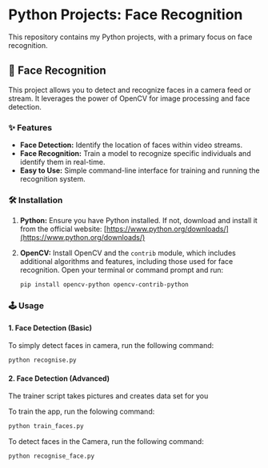 # Python Projects: Face Recognition

This repository contains my Python projects, with a primary focus on face recognition.

## 🚀 Face Recognition

This project allows you to detect and recognize faces in a camera feed or stream. It leverages the power of OpenCV for image processing and face detection.

### ✨ Features

*   **Face Detection:**  Identify the location of faces within video streams.
*   **Face Recognition:**  Train a model to recognize specific individuals and identify them in real-time.
*   **Easy to Use:**  Simple command-line interface for training and running the recognition system.

### 🛠️ Installation

1.  **Python:** Ensure you have Python installed. If not, download and install it from the official website: [https://www.python.org/downloads/](https://www.python.org/downloads/)

2.  **OpenCV:** Install OpenCV and the `contrib` module, which includes additional algorithms and features, including those used for face recognition. Open your terminal or command prompt and run:

    ```bash
    pip install opencv-python opencv-contrib-python
    ```

### 🕹️ Usage

#### 1. Face Detection (Basic)

To simply detect faces in camera, run the following command:

```bash
python recognise.py
```
#### 2. Face Detection (Advanced)

The trainer script takes pictures and creates data set for you

To train the app, run the folowing command:

```bash
python train_faces.py
```


To  detect faces in the Camera, run the following command:

```bash
python recognise_face.py
```
